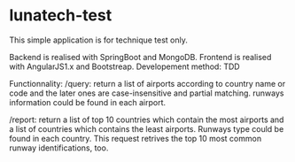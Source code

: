 # lunatech-test
This simple application is for technique test only.

Backend is realised with SpringBoot and MongoDB.
Frontend is realised with AngularJS1.x and Bootstreap.
Developement method: TDD

Functionnality: 
/query: return a list of airports according to country name or code and the later ones are case-insensitive and partial matching. runways information could be found in each airport.

/report: return a list of top 10 countries which contain the most airports and a list of countries which contains the least airports. Runways type could be found in each country. This request retrives the top 10 most common runway identifications, too.



